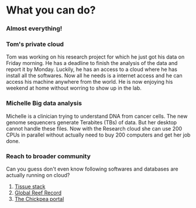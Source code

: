 What you can do?
===============
### Almost everything!

### Tom's private cloud
Tom was working on his research project for which he just got his data on Friday morning. He has a deadline to finish the analysis of the data and report it by Monday. Luckily, he has an access to a cloud where he has install all the softwares. Now all he needs is a internet access and he can access his machine anywhere from the world. He is now enjoying his weekend at home without worring to show up in the lab. 

### Michelle Big data analysis

Michelle is a clinician trying to understand DNA from cancer cells. The new genome sequencers generate Terabites (TBs) of data. But her desktop cannot handle these files. Now with the Research cloud she can use 200 CPUs in parallel without actually need to buy 200 computers and get her job done.

### Reach to broader community
Can you guess don't even know following softwares and databases are actually running on cloud?

1. [Tissue stack](http://www.tissuestack.org/)
2. [Global Reef Record](http://globalreefrecord.org/)
3. [The Chickpea portal](http://cicer.info/)



